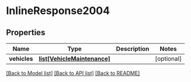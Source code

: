 # InlineResponse2004

## Properties
Name | Type | Description | Notes
------------ | ------------- | ------------- | -------------
**vehicles** | [**list[VehicleMaintenance]**](VehicleMaintenance.md) |  | [optional] 

[[Back to Model list]](../README.md#documentation-for-models) [[Back to API list]](../README.md#documentation-for-api-endpoints) [[Back to README]](../README.md)



